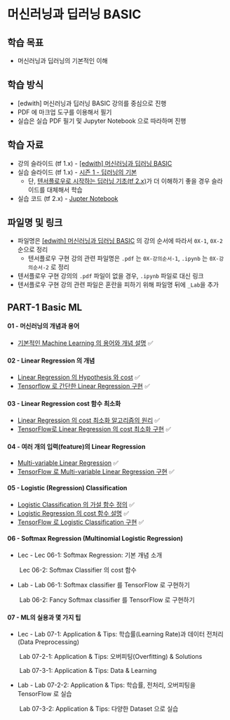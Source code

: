 # 머신러닝과 딥러닝 BASIC

## 학습 목표

- 머신러닝과 딥러닝의 기본적인 이해

## 학습 방식

- [edwith] 머신러닝과 딥러닝 BASIC 강의를 중심으로 진행
- PDF 에 마크업 도구를 이용해서 필기
- 실습은 실습 PDF 필기 및 Jupyter Notebook 으로 따라하며 진행

## 학습 자료

- 강의 슬라이드 (tf 1.x) - [[edwith] 머신러닝과 딥러닝 BASIC](https://www.edwith.org/others26/)
- 실습 슬라이드 (tf 1.x) - [시즌 1 - 딥러닝의 기본](http://hunkim.github.io/ml/)
  - 단, [텐서플로우로 시작하는 딥러닝 기초(tf 2.x)](https://www.edwith.org/boostcourse-dl-tensorflow)가 더 이해하기 좋을 경우 슬라이드를 대체해서 학습
- 실습 코드 (tf 2.x) - [Jupter Notebook](https://github.com/deeplearningzerotoall/TensorFlow/tree/master/tf_2.x)

## 파일명 및 링크

- 파일명은 [[edwith] 머신러닝과 딥러닝 BASIC](https://www.edwith.org/others26/) 의 강의 순서에 따라서 `0X-1`, `0X-2` 순으로 정리
  - 텐서플로우 구현 강의 관련 파일명은 `.pdf` 는 `0X-강의순서-1`, `.ipynb` 는 `0X-강의순서-2` 로 정리
- 텐서플로우 구현 강의의 `.pdf` 파일이 없을 경우, `.ipynb` 파일로 대신 링크
- 텐서플로우 구현 강의 관련 파일은 혼란을 피하기 위해 파일명 뒤에 `_Lab`을 추가

## PART-1 Basic ML

#### 01 - 머신러닝의 개념과 용어

- [기본적인 Machine Learning 의 용어와 개념 설명](https://github.com/jum0/MachineLearningAndDeepLearningBasic/tree/master/Part-1_Basic_Machine_Learning/01/01_Machine_Learning_Basic.pdf) ✅

#### 02 - Linear Regression 의 개념

- [Linear Regression 의 Hypothesis 와 cost](https://github.com/jum0/MachineLearningAndDeepLearningBasic/tree/master/Part-1_Basic_Machine_Learning/02/02-1_Linear_Regression.pdf) ✅
- [Tensorflow 로 간단한 Linear Regression 구현](https://github.com/jum0/MachineLearningAndDeepLearningBasic/tree/master/Part-1_Basic_Machine_Learning/02/02-2-1_Linear_Regression_Lab.pdf) ✅

#### 03 - Linear Regression cost 함수 최소화

- [Linear Regression 의 cost 최소화 알고리즘의 원리](https://github.com/jum0/MachineLearningAndDeepLearningBasic/tree/master/Part-1_Basic_Machine_Learning/03/03-1_Minimizing_Cost.pdf) ✅
- [TensorFlow로 Linear Regression 의 cost 최소화 구현](https://github.com/jum0/MachineLearningAndDeepLearningBasic/tree/master/Part-1_Basic_Machine_Learning/03/03-2-1_Minimizing_Cost_Lab.pdf) ✅

#### 04 - 여러 개의 입력(feature)의 Linear Regression

- [Multi-variable Linear Regression](https://github.com/jum0/MachineLearningAndDeepLearningBasic/tree/master/Part-1_Basic_Machine_Learning/04/04-1_Multi-variable_Linear_Regression.pdf) ✅
- [TensorFlow 로 Multi-variable Linear Regression 구현](https://github.com/jum0/MachineLearningAndDeepLearningBasic/tree/master/Part-1_Basic_Machine_Learning/04/04-2-1_Multi-variable_Linear_Regression_Lab.pdf) ✅

#### 05 - Logistic (Regression) Classification

- [Logistic Classification 의 가설 함수 정의](https://github.com/jum0/MachineLearningAndDeepLearningBasic/tree/master/Part-1_Basic_Machine_Learning/05/05-1_Logistic_Regression:Classification_Hypothesis_Function.pdf) ✅
- [Logistic Regression 의 cost 함수 설명](https://github.com/jum0/MachineLearningAndDeepLearningBasic/tree/master/Part-1_Basic_Machine_Learning/05/05-2_Logistic_Regression:Classification_Cost_Function.pdf) ✅
- [TensorFlow 로 Logistic Classification 구현](https://github.com/jum0/MachineLearningAndDeepLearningBasic/tree/master/Part-1_Basic_Machine_Learning/05/05-3-2_Logistic_Regression:Classification_Lab.ipynb) ✅

#### 06 - Softmax Regression (Multinomial Logistic Regression)

- Lec - Lec 06-1: Softmax Regression: 기본 개념 소개

  ​         Lec 06-2: Softmax Classifier 의 cost 함수

- Lab - Lab 06-1: Softmax classifier 를 TensorFlow 로 구현하기

  ​         Lab 06-2: Fancy Softmax classifier 를 TensorFlow 로 구현하기

#### 07 - ML의 실용과 몇 가지 팁

- Lec - Lab 07-1: Application & Tips: 학습률(Learning Rate)과 데이터 전처리(Data Preprocessing)

  ​         Lab 07-2-1: Application & Tips: 오버피팅(Overfitting) & Solutions

  ​         Lab 07-3-1: Application & Tips: Data & Learning

- Lab - Lab 07-2-2: Application & Tips: 학습률, 전처리, 오버피팅을 TensorFlow 로 실습

  ​         Lab 07-3-2: Application & Tips: 다양한 Dataset 으로 실습
